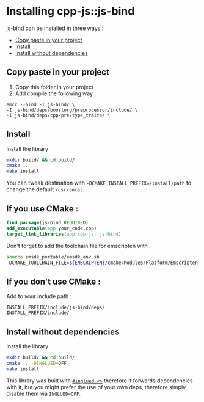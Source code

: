 # Installing cpp-js::js-bind
js-bind can be installed in three ways :

* [Copy paste in your project](#copy-paste-in-your-project)
* [Install](#install)
* [Install without dependencies](#install-without-dependencies)

## Copy paste in your project
1. Copy this folder in your project
2. Add compile the following way :

```
emcc --bind -I js-bind/ \
-I js-bind/deps/boostorg/preprocessor/include/ \
-I js-bind/deps/cpp-pre/type_traits/ \
```

## Install
Install the library
```sh
mkdir build/ && cd build/
cmake ..
make install
```

You can tweak destination with `-DCMAKE_INSTALL_PREFIX=/install/path` to change the default `/usr/local`.

## If you use CMake :
```cmake
find_package(js-bind REQUIRED)
add_executable(app your_code.cpp)
target_link_libraries(app cpp-js::js-bind)
```

Don't forget to add the toolchain file for emscripten with : 
```sh
source emsdk_portable/emsdk_env.sh 
-DCMAKE_TOOLCHAIN_FILE=${EMSCRIPTEN}/cmake/Modules/Platform/Emscripten.cmake 
```

## If you don't use CMake : 
Add to your include path : 
```
INSTALL_PREFIX/include/js-bind/deps/
INSTALL_PREFIX/include/
```

## Install without dependencies
Install the library
```sh
mkdir build/ && cd build/
cmake .. -DINGLUED=OFF
make install
```

This library was built with [`#inglued <>`](https://github.com/header-only/inglued) therefore it forwards dependencies with it, but you might prefer the use of your own deps, therefore simply disable them via `INGLUED=OFF`.

